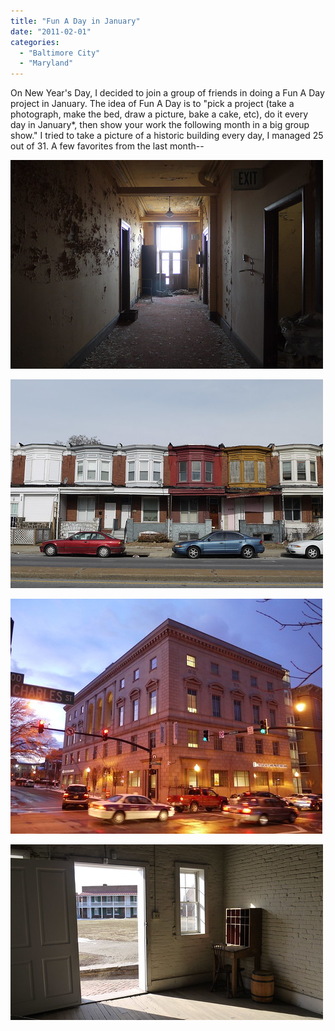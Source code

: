 ```yaml
---
title: "Fun A Day in January"
date: "2011-02-01"
categories: 
  - "Baltimore City"
  - "Maryland"
---
```


On New Year's Day, I decided to join a group of friends in doing a Fun A Day project in January. The idea of Fun A Day is to "pick a project (take a photograph, make the bed, draw a picture, bake a cake, etc), do it every day in January\*, then show your work the following month in a big group show." I tried to take a picture of a historic building every day, I managed 25 out of 31. A few favorites from the last month--

[![Fun-A-Day 6 | 801 North Arlington Avenue, Baltimore, MD](images/5336023251_4bf24f86ba.jpg)](http://www.flickr.com/photos/elipousson/5336023251/ "Fun-A-Day 6 | 801 North Arlington Avenue, Baltimore, MD by eli.pousson, on Flickr")

[![Fun-A-Day 10 | 2782-2774 West North Avenue, Baltimore, MD](images/5344351069_684854b037.jpg)](http://www.flickr.com/photos/elipousson/5344351069/ "Fun-A-Day 10 | 2782-2774 West North Avenue, Baltimore, MD by eli.pousson, on Flickr")

[![Fun-A-Day 12 | 10 West Preston Street, Baltimore, MD](images/5350963172_97d23a6d4b.jpg)](http://www.flickr.com/photos/elipousson/5350963172/ "Fun-A-Day 12 | 10 West Preston Street, Baltimore, MD by eli.pousson, on Flickr")

[![Fun-A-Day 16 | Guard House, Fort McHenry, Baltimore, MD](images/5368280787_efa6efb780.jpg)](http://www.flickr.com/photos/elipousson/5368280787/ "Fun-A-Day 16 | Guard House, Fort McHenry, Baltimore, MD by eli.pousson, on Flickr")
